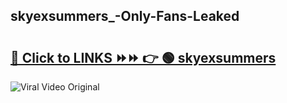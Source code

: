 
 ## skyexsummers_-Only-Fans-Leaked

# <h2><a href="https://clipsfans.com/skyexsummers_&ref=git">🔗 Click to LINKS ⏩⏩ 👉 🟢 skyexsummers  </a></h2>

<a href="https://clipsfans.com/skyexsummers_&ref=git" rel="nofollow" data-target="animated-image.originalLink"><img src="https://i.ibb.co.com/xMMVF88/686577567.gif" alt="Viral Video Original" style="max-width: 100%; display: inline-block;" data-target="animated-image.originalImage"></a>
